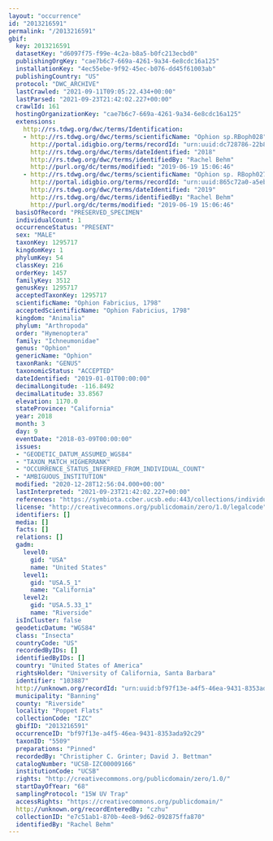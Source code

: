 ```yaml
---
layout: "occurrence"
id: "2013216591"
permalink: "/2013216591"
gbif:
  key: 2013216591
  datasetKey: "d6097f75-f99e-4c2a-b8a5-b0fc213ecbd0"
  publishingOrgKey: "cae7b6c7-669a-4261-9a34-6e8cdc16a125"
  installationKey: "4ec55ebe-9f92-45ec-b076-dd45f61003ab"
  publishingCountry: "US"
  protocol: "DWC_ARCHIVE"
  lastCrawled: "2021-09-11T09:05:22.434+00:00"
  lastParsed: "2021-09-23T21:42:02.227+00:00"
  crawlId: 161
  hostingOrganizationKey: "cae7b6c7-669a-4261-9a34-6e8cdc16a125"
  extensions:
    http://rs.tdwg.org/dwc/terms/Identification:
    - http://rs.tdwg.org/dwc/terms/scientificName: "Ophion sp.RBoph028"
      http://portal.idigbio.org/terms/recordId: "urn:uuid:dc728786-22b8-46f8-b08b-7b1111654b41"
      http://rs.tdwg.org/dwc/terms/dateIdentified: "2018"
      http://rs.tdwg.org/dwc/terms/identifiedBy: "Rachel Behm"
      http://purl.org/dc/terms/modified: "2019-06-19 15:06:46"
    - http://rs.tdwg.org/dwc/terms/scientificName: "Ophion sp. RBoph027"
      http://portal.idigbio.org/terms/recordId: "urn:uuid:865c72a0-a5eb-4055-982c-5ba40adf1b69"
      http://rs.tdwg.org/dwc/terms/dateIdentified: "2019"
      http://rs.tdwg.org/dwc/terms/identifiedBy: "Rachel Behm"
      http://purl.org/dc/terms/modified: "2019-06-19 15:06:46"
  basisOfRecord: "PRESERVED_SPECIMEN"
  individualCount: 1
  occurrenceStatus: "PRESENT"
  sex: "MALE"
  taxonKey: 1295717
  kingdomKey: 1
  phylumKey: 54
  classKey: 216
  orderKey: 1457
  familyKey: 3512
  genusKey: 1295717
  acceptedTaxonKey: 1295717
  scientificName: "Ophion Fabricius, 1798"
  acceptedScientificName: "Ophion Fabricius, 1798"
  kingdom: "Animalia"
  phylum: "Arthropoda"
  order: "Hymenoptera"
  family: "Ichneumonidae"
  genus: "Ophion"
  genericName: "Ophion"
  taxonRank: "GENUS"
  taxonomicStatus: "ACCEPTED"
  dateIdentified: "2019-01-01T00:00:00"
  decimalLongitude: -116.8492
  decimalLatitude: 33.8567
  elevation: 1170.0
  stateProvince: "California"
  year: 2018
  month: 3
  day: 9
  eventDate: "2018-03-09T00:00:00"
  issues:
  - "GEODETIC_DATUM_ASSUMED_WGS84"
  - "TAXON_MATCH_HIGHERRANK"
  - "OCCURRENCE_STATUS_INFERRED_FROM_INDIVIDUAL_COUNT"
  - "AMBIGUOUS_INSTITUTION"
  modified: "2020-12-28T12:56:04.000+00:00"
  lastInterpreted: "2021-09-23T21:42:02.227+00:00"
  references: "https://symbiota.ccber.ucsb.edu:443/collections/individual/index.php?occid=103887"
  license: "http://creativecommons.org/publicdomain/zero/1.0/legalcode"
  identifiers: []
  media: []
  facts: []
  relations: []
  gadm:
    level0:
      gid: "USA"
      name: "United States"
    level1:
      gid: "USA.5_1"
      name: "California"
    level2:
      gid: "USA.5.33_1"
      name: "Riverside"
  isInCluster: false
  geodeticDatum: "WGS84"
  class: "Insecta"
  countryCode: "US"
  recordedByIDs: []
  identifiedByIDs: []
  country: "United States of America"
  rightsHolder: "University of California, Santa Barbara"
  identifier: "103887"
  http://unknown.org/recordId: "urn:uuid:bf97f13e-a4f5-46ea-9431-8353ada92c29"
  municipality: "Banning"
  county: "Riverside"
  locality: "Poppet Flats"
  collectionCode: "IZC"
  gbifID: "2013216591"
  occurrenceID: "bf97f13e-a4f5-46ea-9431-8353ada92c29"
  taxonID: "5509"
  preparations: "Pinned"
  recordedBy: "Christipher C. Grinter; David J. Bettman"
  catalogNumber: "UCSB-IZC00009166"
  institutionCode: "UCSB"
  rights: "http://creativecommons.org/publicdomain/zero/1.0/"
  startDayOfYear: "68"
  samplingProtocol: "15W UV Trap"
  accessRights: "https://creativecommons.org/publicdomain/"
  http://unknown.org/recordEnteredBy: "czhu"
  collectionID: "e7c51ab1-870b-4ee8-9d62-092875ffa870"
  identifiedBy: "Rachel Behm"
---
```

